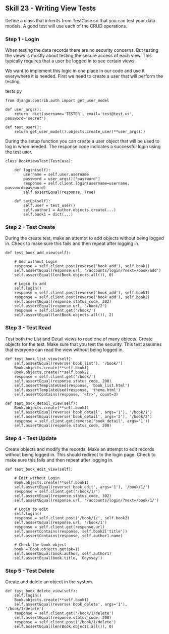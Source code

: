 ## Skill 23 - Writing View Tests



Define a class that inherits from TestCase so that you can test your data models.
A good test will use each of the CRUD operations.


### Step 1 - Login

When testing the data records there are no security concerns.  But testing the
views is mostly about testing the secure access of each view.  This typically
requires that a user be logged in to see certain views.  

We want to implement this logic in one place in our code and use it everywhere
it is needed. First we need to create a user that will perform the testing.

tests.py

    from django.contrib.auth import get_user_model

    def user_args():
        return  dict(username='TESTER', email='test@test.us', password='secret')

    def test_user():
        return get_user_model().objects.create_user(**user_args())


During the setup function you can create a user object that will be used to log in when
needed.  The response code indicates a successful login using the test user.

    class BookViewsTest(TestCase):
    
        def login(self):
            username = self.user.username
            password = user_args()['password']
            response = self.client.login(username=username, password=password)
            self.assertEqual(response, True)

        def setUp(self):
            self.user = test_user()
            self.author1 = Author.objects.create(...)
            self.book1 = dict(...)


### Step 2 - Test Create

During the create test, make an attempt to add objects without being logged in.
Check to make sure this fails and then repeat after logging in.

    def test_book_add_view(self):

        # Add without Login
        response = self.client.post(reverse('book_add'), self.book1)
        self.assertEqual(response.url, '/accounts/login/?next=/book/add')
        self.assertEqual(len(Book.objects.all()), 0)

        # Login to add
        self.login()
        response = self.client.post(reverse('book_add'), self.book1)
        response = self.client.post(reverse('book_add'), self.book2)
        self.assertEqual(response.status_code, 302)
        self.assertEqual(response.url, '/book/2')
        response = self.client.get('/book/')
        self.assertEqual(len(Book.objects.all()), 2)


### Step 3 - Test Read

Test both the List and Detail views to read one of many objects. Create
objects for the test. Make sure that you test the security. This test
assumes that everyone can read the view without being logged in.

    def test_book_list_view(self):
        self.assertEqual(reverse('book_list'), '/book/')
        Book.objects.create(**self.book1)
        Book.objects.create(**self.book2)
        response = self.client.get('/book/')
        self.assertEqual(response.status_code, 200)
        self.assertTemplateUsed(response, 'book_list.html')
        self.assertTemplateUsed(response, 'theme.html')
        self.assertContains(response, '<tr>', count=3)

    def test_book_detail_view(self):
        Book.objects.create(**self.book1)
        self.assertEqual(reverse('book_detail', args='1'), '/book/1')
        self.assertEqual(reverse('book_detail', args='2'), '/book/2')
        response = self.client.get(reverse('book_detail', args='1'))
        self.assertEqual(response.status_code, 200)


### Step 4 - Test Update

Create objects and modify the records. Make an attempt to edit records without 
being logged in. This should redirect to the login page.
Check to make sure this fails and then repeat after logging in.

    def test_book_edit_view(self):

        # Edit without Login
        Book.objects.create(**self.book1)
        self.assertEqual(reverse('book_edit', args='1'), '/book/1/')
        response = self.client.get('/book/1/')
        self.assertEqual(response.status_code, 302)
        self.assertEqual(response.url, '/accounts/login/?next=/book/1/')

        # Login to edit
        self.login()
        response = self.client.post('/book/1/', self.book2)
        self.assertEqual(response.url, '/book/1')
        response = self.client.get(response.url)
        self.assertContains(response, self.book2['title'])
        self.assertContains(response, self.author1.name)

        # Check the book object
        book = Book.objects.get(pk=1)
        self.assertEqual(book.author, self.author1)
        self.assertEqual(book.title, 'Odyssey')


### Step 5 - Test Delete

Create and delete an object in the system.

    
    def test_book_delete_view(self):
        self.login()
        Book.objects.create(**self.book1)
        self.assertEqual(reverse('book_delete', args='1'), '/book/1/delete')
        response = self.client.get('/book/1/delete')
        self.assertEqual(response.status_code, 200)
        response = self.client.post('/book/1/delete')
        self.assertEqual(len(Book.objects.all()), 0)
